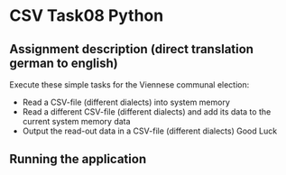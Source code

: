 # CSV Task08 Python
## Assignment description (direct translation german to english) ##
Execute these simple tasks for the Viennese communal election:
*  Read a CSV-file (different dialects) into system memory
*  Read a different CSV-file (different dialects) and add its data to the current system memory data
*  Output the read-out data in a CSV-file (different dialects)
Good Luck

## Running the application ##
